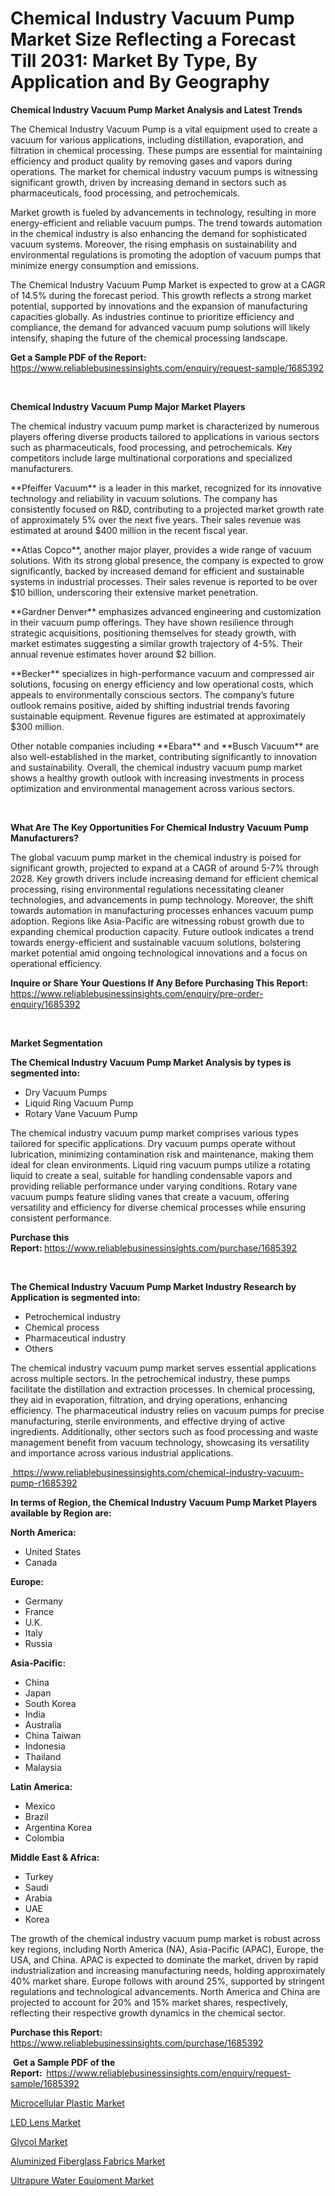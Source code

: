 <p><h1>Chemical Industry Vacuum Pump Market Size Reflecting a Forecast Till 2031: Market By Type, By Application and By Geography</h1></p><p><strong>Chemical Industry Vacuum Pump Market Analysis and Latest Trends</strong></p>
<p><p>The Chemical Industry Vacuum Pump is a vital equipment used to create a vacuum for various applications, including distillation, evaporation, and filtration in chemical processing. These pumps are essential for maintaining efficiency and product quality by removing gases and vapors during operations. The market for chemical industry vacuum pumps is witnessing significant growth, driven by increasing demand in sectors such as pharmaceuticals, food processing, and petrochemicals.</p><p>Market growth is fueled by advancements in technology, resulting in more energy-efficient and reliable vacuum pumps. The trend towards automation in the chemical industry is also enhancing the demand for sophisticated vacuum systems. Moreover, the rising emphasis on sustainability and environmental regulations is promoting the adoption of vacuum pumps that minimize energy consumption and emissions.</p><p>The Chemical Industry Vacuum Pump Market is expected to grow at a CAGR of 14.5% during the forecast period. This growth reflects a strong market potential, supported by innovations and the expansion of manufacturing capacities globally. As industries continue to prioritize efficiency and compliance, the demand for advanced vacuum pump solutions will likely intensify, shaping the future of the chemical processing landscape.</p></p>
<p><strong>Get a Sample PDF of the Report:&nbsp;</strong> <a href="https://www.reliablebusinessinsights.com/enquiry/request-sample/1685392?utm_campaign=63&utm_medium=2&utm_source=Github&utm_content=ia&utm_term=06102024&utm_id=chemical-industry-vacuum-pump">https://www.reliablebusinessinsights.com/enquiry/request-sample/1685392</a></p>
<p>&nbsp;</p>
<p><strong>Chemical Industry Vacuum Pump Major Market Players</strong></p>
<p><p>The chemical industry vacuum pump market is characterized by numerous players offering diverse products tailored to applications in various sectors such as pharmaceuticals, food processing, and petrochemicals. Key competitors include large multinational corporations and specialized manufacturers.</p><p>**Pfeiffer Vacuum** is a leader in this market, recognized for its innovative technology and reliability in vacuum solutions. The company has consistently focused on R&D, contributing to a projected market growth rate of approximately 5% over the next five years. Their sales revenue was estimated at around $400 million in the recent fiscal year.</p><p>**Atlas Copco**, another major player, provides a wide range of vacuum solutions. With its strong global presence, the company is expected to grow significantly, backed by increased demand for efficient and sustainable systems in industrial processes. Their sales revenue is reported to be over $10 billion, underscoring their extensive market penetration.</p><p>**Gardner Denver** emphasizes advanced engineering and customization in their vacuum pump offerings. They have shown resilience through strategic acquisitions, positioning themselves for steady growth, with market estimates suggesting a similar growth trajectory of 4-5%. Their annual revenue estimates hover around $2 billion.</p><p>**Becker** specializes in high-performance vacuum and compressed air solutions, focusing on energy efficiency and low operational costs, which appeals to environmentally conscious sectors. The company’s future outlook remains positive, aided by shifting industrial trends favoring sustainable equipment. Revenue figures are estimated at approximately $300 million.</p><p>Other notable companies including **Ebara** and **Busch Vacuum** are also well-established in the market, contributing significantly to innovation and sustainability. Overall, the chemical industry vacuum pump market shows a healthy growth outlook with increasing investments in process optimization and environmental management across various sectors.</p></p>
<p>&nbsp;</p>
<p><strong>What Are The Key Opportunities For Chemical Industry Vacuum Pump Manufacturers?</strong></p>
<p><p>The global vacuum pump market in the chemical industry is poised for significant growth, projected to expand at a CAGR of around 5-7% through 2028. Key growth drivers include increasing demand for efficient chemical processing, rising environmental regulations necessitating cleaner technologies, and advancements in pump technology. Moreover, the shift towards automation in manufacturing processes enhances vacuum pump adoption. Regions like Asia-Pacific are witnessing robust growth due to expanding chemical production capacity. Future outlook indicates a trend towards energy-efficient and sustainable vacuum solutions, bolstering market potential amid ongoing technological innovations and a focus on operational efficiency.</p></p>
<p><strong>Inquire or Share Your Questions If Any Before Purchasing This Report:</strong> <a href="https://www.reliablebusinessinsights.com/enquiry/pre-order-enquiry/1685392?utm_campaign=63&utm_medium=2&utm_source=Github&utm_content=ia&utm_term=06102024&utm_id=chemical-industry-vacuum-pump">https://www.reliablebusinessinsights.com/enquiry/pre-order-enquiry/1685392</a></p>
<p>&nbsp;</p>
<p><strong>Market Segmentation</strong></p>
<p><strong>The Chemical Industry Vacuum Pump Market Analysis by types is segmented into:</strong></p>
<p><ul><li>Dry Vacuum Pumps</li><li>Liquid Ring Vacuum Pump</li><li>Rotary Vane Vacuum Pump</li></ul></p>
<p><p>The chemical industry vacuum pump market comprises various types tailored for specific applications. Dry vacuum pumps operate without lubrication, minimizing contamination risk and maintenance, making them ideal for clean environments. Liquid ring vacuum pumps utilize a rotating liquid to create a seal, suitable for handling condensable vapors and providing reliable performance under varying conditions. Rotary vane vacuum pumps feature sliding vanes that create a vacuum, offering versatility and efficiency for diverse chemical processes while ensuring consistent performance.</p></p>
<p><strong>Purchase this Report:&nbsp;</strong><a href="https://www.reliablebusinessinsights.com/purchase/1685392?utm_campaign=63&utm_medium=2&utm_source=Github&utm_content=ia&utm_term=06102024&utm_id=chemical-industry-vacuum-pump">https://www.reliablebusinessinsights.com/purchase/1685392</a></p>
<p>&nbsp;</p>
<p><strong>The Chemical Industry Vacuum Pump Market Industry Research by Application is segmented into:</strong></p>
<p><ul><li>Petrochemical industry</li><li>Chemical process</li><li>Pharmaceutical industry</li><li>Others</li></ul></p>
<p><p>The chemical industry vacuum pump market serves essential applications across multiple sectors. In the petrochemical industry, these pumps facilitate the distillation and extraction processes. In chemical processing, they aid in evaporation, filtration, and drying operations, enhancing efficiency. The pharmaceutical industry relies on vacuum pumps for precise manufacturing, sterile environments, and effective drying of active ingredients. Additionally, other sectors such as food processing and waste management benefit from vacuum technology, showcasing its versatility and importance across various industrial applications.</p></p>
<p><a href="https://www.reliablebusinessinsights.com/chemical-industry-vacuum-pump-r1685392?utm_campaign=63&utm_medium=2&utm_source=Github&utm_content=ia&utm_term=06102024&utm_id=chemical-industry-vacuum-pump">&nbsp;https://www.reliablebusinessinsights.com/chemical-industry-vacuum-pump-r1685392</a></p>
<p><strong>In terms of Region, the Chemical Industry Vacuum Pump Market Players available by Region are:</strong></p>
<p>
    <p> <strong> North America: </strong>
        <ul>
            <li>United States</li>
            <li>Canada</li>
        </ul>
        </p> 
    <p> <strong> Europe: </strong>
        <ul>
            <li>Germany</li>
            <li>France</li>
            <li>U.K.</li>
            <li>Italy</li>
            <li>Russia</li>
        </ul>
        </p> 
    <p> <strong> Asia-Pacific: </strong>
        <ul>
            <li>China</li>
            <li>Japan</li>
            <li>South Korea</li>
            <li>India</li>
            <li>Australia</li>
            <li>China Taiwan</li>
            <li>Indonesia</li>
            <li>Thailand</li>
            <li>Malaysia</li>
        </ul>
        </p> 
    <p> <strong> Latin America: </strong>
        <ul>
            <li>Mexico</li>
            <li>Brazil</li>
            <li>Argentina Korea</li>
            <li>Colombia</li>
        </ul>
        </p> 
    <p> <strong> Middle East & Africa: </strong>
        <ul>
            <li>Turkey</li>
            <li>Saudi</li>
            <li>Arabia</li>
            <li>UAE</li>
            <li>Korea</li>
        </ul>
    </p>
    </p>
<p><p>The growth of the chemical industry vacuum pump market is robust across key regions, including North America (NA), Asia-Pacific (APAC), Europe, the USA, and China. APAC is expected to dominate the market, driven by rapid industrialization and increasing manufacturing needs, holding approximately 40% market share. Europe follows with around 25%, supported by stringent regulations and technological advancements. North America and China are projected to account for 20% and 15% market shares, respectively, reflecting their respective growth dynamics in the chemical sector.</p></p>
<p><strong>Purchase this Report: </strong><a href="https://www.reliablebusinessinsights.com/purchase/1685392?utm_campaign=63&utm_medium=2&utm_source=Github&utm_content=ia&utm_term=06102024&utm_id=chemical-industry-vacuum-pump">https://www.reliablebusinessinsights.com/purchase/1685392</a></p>
<p>&nbsp;<strong>Get a Sample PDF of the Report:&nbsp;&nbsp;</strong><a href="https://www.reliablebusinessinsights.com/enquiry/request-sample/1685392?utm_campaign=63&utm_medium=2&utm_source=Github&utm_content=ia&utm_term=06102024&utm_id=chemical-industry-vacuum-pump">https://www.reliablebusinessinsights.com/enquiry/request-sample/1685392</a></p>
<p><strong></strong></p>
<p><p><a href="https://medium.com/@levihamilton5801940/investing-in-microcellular-plastic-market-trends-leading-products-and-regional-growth-2024-5ae614af9169?utm_campaign=63&utm_medium=2&utm_source=Github&utm_content=ia&utm_term=06102024&utm_id=chemical-industry-vacuum-pump">Microcellular Plastic Market</a></p><p><a href="https://www.linkedin.com/pulse/mapping-led-lens-market-trends-challenges-breakthroughs-2024-awuie?utm_campaign=63&utm_medium=2&utm_source=Github&utm_content=ia&utm_term=06102024&utm_id=chemical-industry-vacuum-pump">LED Lens Market</a></p><p><a href="https://medium.com/@qphcivxe3/glycol-market-evolution-key-trends-and-regional-dynamics-2024-2031-4bdc215b7e8c?utm_campaign=63&utm_medium=2&utm_source=Github&utm_content=ia&utm_term=06102024&utm_id=chemical-industry-vacuum-pump">Glycol Market</a></p><p><a href="https://github.com/tambantaybe6/Market-Research-Report-List-1/blob/main/aluminized-fiberglass-fabrics-market.md?utm_campaign=63&utm_medium=2&utm_source=Github&utm_content=ia&utm_term=06102024&utm_id=chemical-industry-vacuum-pump">Aluminized Fiberglass Fabrics Market</a></p><p><a href="https://www.linkedin.com/pulse/strategic-insights-global-ultrapure-water-equipment-market-xe4re?utm_campaign=63&utm_medium=2&utm_source=Github&utm_content=ia&utm_term=06102024&utm_id=chemical-industry-vacuum-pump">Ultrapure Water Equipment Market</a></p></p>